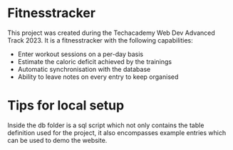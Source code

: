 # Fitnesstracker

This project was created during the Techacademy Web Dev Advanced Track 2023. It is a fitnesstracker with the following capabilities:

- Enter workout sessions on a per-day basis
- Estimate the caloric deficit achieved by the trainings
- Automatic synchronisation with the database
- Ability to leave notes on every entry to keep organised

# Tips for local setup

Inside the db folder is a sql script which not only contains the table definition used for the project, it also encompasses
example entries which can be used to demo the website.
